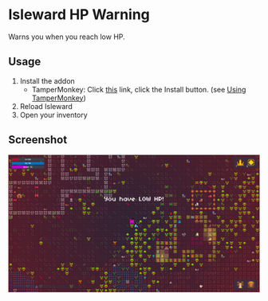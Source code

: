 # Isleward HP Warning
Warns you when you reach low HP.

## Usage
1. Install the addon
    * TamperMonkey: Click [this](https://raw.githubusercontent.com/Isleward-Addon-Dev-Group/hp-warning/master/HP-warning.user.js) link, click the Install button. (see [Using TamperMonkey](http://isleward.wikia.com/wiki/Loading_Addons_using_TamperMonkey))
2. Reload Isleward
3. Open your inventory

## Screenshot
![Inventory](screenshot.jpg)

